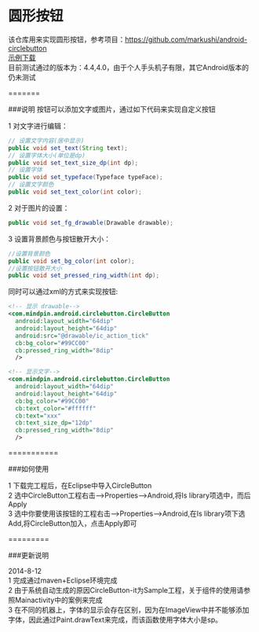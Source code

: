 圆形按钮
========

该仓库用来实现圆形按钮，参考项目：<https://github.com/markushi/android-circlebutton><br/>
[示例下载](https://github.com/david-loman/CircleButton/blob/master/CircleButton-parent/CircleButton-it/bin/CircleButton-it.apk)<br/>
目前测试通过的版本为：4.4,4.0，由于个人手头机子有限，其它Android版本的仍未测试

=======

###说明
按钮可以添加文字或图片，通过如下代码来实现自定义按钮

1 对文字进行编辑：
```java
// 设置文字内容(居中显示)
public void set_text(String text);
// 设置字体大小(单位是dp)
public void set_text_size_dp(int dp);
// 设置字体
public void set_typeface(Typeface typeFace);
// 设置文字颜色
public void set_text_color(int color);
```

2 对于图片的设置：
```java
public void set_fg_drawable(Drawable drawable);
```

3 设置背景颜色与按钮散开大小：
```java
//设置背景颜色
public void set_bg_color(int color);
//设置按钮散开大小
public void set_pressed_ring_width(int dp);
``` 

同时可以通过xml的方式来实现按钮:
```xml
<!-- 显示 drawable-->
<com.mindpin.android.circlebutton.CircleButton
  android:layout_width="64dip"
  android:layout_height="64dip"
  android:src="@drawable/ic_action_tick"
  cb:bg_color="#99CC00"
  cb:pressed_ring_width="8dip"
  />

<!-- 显示文字-->
<com.mindpin.android.circlebutton.CircleButton
  android:layout_width="64dip"
  android:layout_height="64dip"
  cb:bg_color="#99CC00"
  cb:text_color="#ffffff"
  cb:text="xxx"
  cb:text_size_dp="12dp"
  cb:pressed_ring_width="8dip"
  />
```
===========

###如何使用

1 下载完工程后，在Eclipse中导入CircleButton <br/>
2 选中CircleButton工程右击-->Properties-->Android,将Is library项选中，而后Apply <br/>
3 选中你要使用该按钮的工程右击-->Properties-->Android,在Is library项下选 Add,将CircleButton加入，点击Apply即可 <br/>

=========

###更新说明

2014-8-12<br/>
1 完成通过maven+Eclipse环境完成 <br/>
2 由于系统自动生成的原因CircleButton-it为Sample工程，关于组件的使用请参照Mainactivity中的案例来完成 <br/>
3 在不同的机器上，字体的显示会存在区别，因为在ImageView中并不能够添加字体，因此通过Paint.drawText来完成，而该函数使用字体大小是sp。
